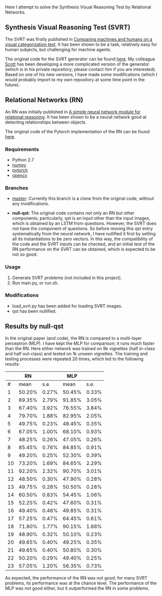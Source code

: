 Here I attempt to solve the Synthesis Visual Reasoning Test by Relational Networks.

## Synthesis Visual Reasoning Test (SVRT)
The SVRT was firstly published in [Comparing machines and humans on a visual categorization test](https://www.pnas.org/content/108/43/17621.short). It has been shown to be a task, relatively easy for human subjects, but challenging for machine agents.

The original code for the SVRT generator can be found [here](https://www.idiap.ch/~fleuret/svrt/). My colleague [Scott](https://github.com/scottclowe) has been developing a more complicated version of the generator (which is in his private repository; please contact him if you are interested). Based on one of his new versions, I have made some modifications (which I would probably import to my own repository at some time point in the future).

## Relational Networks (RN)
An RN was initially published in [A simple neural network module for relational reasoning](https://arxiv.org/pdf/1706.01427.pdf). It has been shown to be a neural network good at detecting relationships between objects.

The original code of the Pytorch implementation of the RN can be found [here](https://github.com/kimhc6028/relational-networks).

### Requirements
- Python 2.7
- [numpy](http://www.numpy.org/)
- [pytorch](http://pytorch.org/)
- [opencv](http://opencv.org/)

### Branches
- [master](https://github.com/anish-lu-yihe/SVRT-by-RN):
Currently this branch is a clone from the original code, without any modifications.

- **null-qst**:
The original code contains not only an RN but other components; particularly, qst is an input other than the input images, which is obtained by an LSTM from questions. However, the SVRT does not have the component of questions. So before moving this qst entry systematically from the neural network, I have nullified it first by setting all its instantiations to be zero vectors. In this way, the compatibility of the code and the SVRT inputs can be checked, and an initial test of the RN performance on the SVRT can be obtained, which is expected to be not so good.

### Usage
1. Generate SVRT problems (not included in this project).
2. Run main.py, or run.sh.

### Modifications
- load_svrt.py has been added for loading SVRT images.
- qst has been nullified.

## Results by **null-qst**
In the original paper (and code), the RN is compared to a multi-layer perceptron (MLP). I have kept the MLP for comparison; it runs much faster than the RN. Here either network was trained on 9k vignettes (half in-class and half out-class) and tested on 1k unseen vignettes. The training and testing processes were repeated 20 times, which led to the following results:

|    | RN      |        | MLP     |        |
|----|---------|--------|---------|--------|
| \# | mean    | s.e.   | mean    | s.e.   |
| 1  | 50\.20% | 0\.27% | 50\.45% | 0\.33% |
| 2  | 89\.35% | 2\.79% | 91\.85% | 3\.05% |
| 3  | 67\.40% | 3\.92% | 76\.55% | 3\.84% |
| 4  | 79\.70% | 1\.88% | 82\.95% | 2\.05% |
| 5  | 49\.75% | 0\.23% | 48\.45% | 0\.35% |
| 6  | 67\.05% | 1\.00% | 68\.10% | 0\.93% |
| 7  | 48\.25% | 0\.26% | 47\.05% | 0\.26% |
| 8  | 85\.45% | 0\.76% | 84\.85% | 0\.91% |
| 9  | 49\.20% | 0\.25% | 52\.30% | 0\.39% |
| 10 | 73\.20% | 1\.69% | 84\.65% | 2\.29% |
| 11 | 92\.20% | 2\.32% | 90\.70% | 3\.01% |
| 12 | 48\.50% | 0\.30% | 47\.90% | 0\.28% |
| 13 | 49\.75% | 0\.28% | 50\.50% | 0\.28% |
| 14 | 60\.50% | 0\.83% | 54\.45% | 1\.06% |
| 15 | 52\.25% | 0\.42% | 47\.60% | 0\.31% |
| 16 | 49\.40% | 0\.48% | 49\.85% | 0\.31% |
| 17 | 57\.25% | 0\.47% | 64\.45% | 0\.61% |
| 18 | 71\.80% | 1\.77% | 90\.15% | 1\.88% |
| 19 | 48\.90% | 0\.32% | 50\.10% | 0\.23% |
| 20 | 49\.65% | 0\.40% | 49\.25% | 0\.35% |
| 21 | 49\.65% | 0\.40% | 50\.80% | 0\.30% |
| 22 | 50\.20% | 0\.29% | 49\.40% | 0\.25% |
| 23 | 57\.05% | 1\.20% | 56\.35% | 0\.73% |

As expected, the performance of the RN was not good; for many SVRT problems, its performance was at the chance level. The performance of the MLP was not good either, but it outperformed the RN in some problems.
